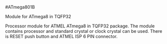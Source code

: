 <!--- PrjInfo ---> <!--- Please remove this line after manually editing --->
<!--- 00a56be08b96043df9e37d6aff7b6990 --->
<!--- Created:20170111-16:38: ---> 
<!--- Author:Mlab: ---> 
<!--- AuthorEmail:mlab@mlab.cz: ---> 
<!--- Tags:imported: ---> 
<!--- Ust:http://www.ust.cz/shop/product_info.php?products_id=114: ---> 
<!--- Name:ATmega801B: --->
#ATmega801B 
<!--- LongName --->
Module for ATmega8 in TQFP32
<!--- ELongName ---> 

<!--- Lead --->
Processor module for ATMEL ATmega8 in TQFP32 package.
  The module contains processor and standard crystal or clock crystal
  can be used. There is RESET push button and ATMEL ISP 6 PIN connector.
<!--- ELead ---> 


​
​
<!--- Description --->
<!--- EDescription --->
<!--- Content --->
<!--- EContent --->
            